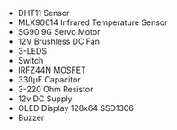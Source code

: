 - DHT11 Sensor
- MLX90614 Infrared Temperature Sensor
- SG90 9G Servo Motor
- 12V Brushless DC Fan
- 3-LEDS
- Switch
- IRFZ44N MOSFET
- 330µF Capacitor
- 3-220 Ohm Resistor
- 12v DC Supply
- OLED Display 128x64 SSD1306
- Buzzer

